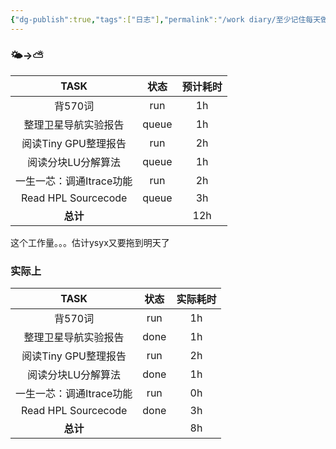 ```yaml
---
{"dg-publish":true,"tags":["日志"],"permalink":"/work diary/至少记住每天做了什么/2024-05-14：周二/","dgPassFrontmatter":true}
---
```


### 🌤->⛅

|        TASK         |  状态   | 预计耗时 |
| :-----------------: | :---: | :--: |
|        背570词        |  run  |  1h  |
|     整理卫星导航实验报告      | queue |  1h  |
|   阅读Tiny GPU整理报告    |  run  |  2h  |
|     阅读分块LU分解算法      | queue |  1h  |
|   一生一芯：调通Itrace功能   |  run  |  2h  |
| Read HPL Sourcecode | queue |  3h  |
|       **总计**        |       | 12h  |
这个工作量。。。估计ysyx又要拖到明天了
### 实际上
|        TASK         |  状态  | 实际耗时 |
| :-----------------: | :--: | :--: |
|        背570词        | run  |  1h  |
|     整理卫星导航实验报告      | done |  1h  |
|   阅读Tiny GPU整理报告    | run  |  2h  |
|     阅读分块LU分解算法      | done |  1h  |
|   一生一芯：调通Itrace功能   | run  |  0h  |
| Read HPL Sourcecode | done |  3h  |
|       **总计**        |      |  8h  |